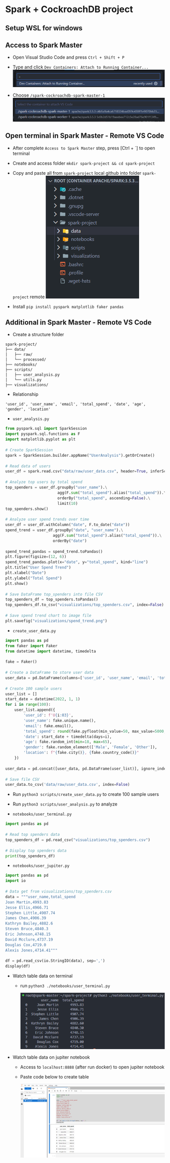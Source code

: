 # Spark + CockroachDB project

## Setup WSL for windows

## Access to Spark Master

- Open Visual Studio Code and press `Ctrl + Shift + P`
- Type and click `Dev Containers: Attach to Running Container...`
  ![alt text](image-1.png)

- Choose `/spark-cockroachdb-spark-master-1`
  ![alt text](image-2.png)

## Open terminal in Spark Master - Remote VS Code

- After complete `Access to Spark Master` step, press [Ctrl + `] to open terminal

- Create and access folder `mkdir spark-project && cd spark-project`

- Copy and paste all from `spark-project` local github into folder `spark-project` remote
  ![alt text](image-6.png)

- Install `pip install pyspark matplotlib faker pandas`

<!-- - Type `pip install pyspark` to install pyspark

- Run `spark-submit ./spark-project/scripts/user_analysis.py` in Terminal

- Run `pyspark` to start Spark Shell -->

## Additional in Spark Master - Remote VS Code

- Create a structure folder

```
spark-project/
├── data/
│   ├── raw/
│   └── processed/
├── notebooks/
├── scripts/
│   ├── user_analysis.py
│   └── utils.py
├── visualizations/

```

- Relationship

```
'user_id', 'user_name', 'email', 'total_spend', 'date', 'age', 'gender', 'location'
```

- `user_analysis.py`

```python
from pyspark.sql import SparkSession
import pyspark.sql.functions as F
import matplotlib.pyplot as plt

# Create SparkSession
spark = SparkSession.builder.appName("UserAnalysis").getOrCreate()

# Read data of users
user_df = spark.read.csv("data/raw/user_data.csv", header=True, inferSchema=True)

# Analyze top users by total spend
top_spenders = user_df.groupBy("user_name").\
                       agg(F.sum("total_spend").alias("total_spend")).\
                       orderBy("total_spend", ascending=False).\
                       limit(10)
top_spenders.show()

# Analyze user spend trends over time
user_df = user_df.withColumn("date", F.to_date("date"))
spend_trend = user_df.groupBy("date", "user_name").\
                     agg(F.sum("total_spend").alias("total_spend")).\
                     orderBy("date")

spend_trend_pandas = spend_trend.toPandas()
plt.figure(figsize=(12, 6))
spend_trend_pandas.plot(x="date", y="total_spend", kind="line")
plt.title("User Spend Trend")
plt.xlabel("Date")
plt.ylabel("Total Spend")
plt.show()

# Save DataFrame top_spenders into file CSV
top_spenders_df = top_spenders.toPandas()
top_spenders_df.to_csv("visualizations/top_spenders.csv", index=False)

# Save spend trend chart to image file
plt.savefig("visualizations/spend_trend.png")
```

- `create_user_data.py`

```python
import pandas as pd
from faker import Faker
from datetime import datetime, timedelta

fake = Faker()

# Create a DataFrame to store user data
user_data = pd.DataFrame(columns=['user_id', 'user_name', 'email', 'total_spend', 'date', 'age', 'gender', 'location'])

# Create 100 sample users
user_list = []
start_date = datetime(2022, 1, 1)
for i in range(100):
    user_list.append({
        'user_id': f'U{i:03}',
        'user_name': fake.unique.name(),
        'email': fake.email(),
        'total_spend': round(fake.pyfloat(min_value=50, max_value=5000, right_digits=2), 2),
        'date': start_date + timedelta(days=i),
        'age': fake.random_int(min=18, max=65),
        'gender': fake.random_element(['Male', 'Female', 'Other']),
        'location': f"{fake.city()}, {fake.country_code()}"
    })

user_data = pd.concat([user_data, pd.DataFrame(user_list)], ignore_index=True)

# Save file CSV
user_data.to_csv('data/raw/user_data.csv', index=False)
```

- Run `python3 scripts/create_user_data.py` to create 100 sample users

- Run `python3 scripts/user_analysis.py` to analyze

- `notebooks/user_terminal.py`

```python
import pandas as pd

# Read top spenders data
top_spenders_df = pd.read_csv("visualizations/top_spenders.csv")

# Display top spenders data
print(top_spenders_df)
```

- `notebooks/user_jupiter.py`

```python
import pandas as pd
import io

# Data get from visualizations/top_spenders.csv
data = """user_name,total_spend
Joan Martin,4993.83
Jesse Ellis,4966.71
Stephen Little,4907.74
James Chen,4906.39
Kathryn Bailey,4882.6
Steven Bruce,4840.3
Eric Johnson,4748.15
David Mcclure,4737.19
Douglas Cox,4719.0
Alexis Jones,4714.41"""

df = pd.read_csv(io.StringIO(data), sep=',')
display(df)
```

- Watch table data on terminal

  - run `python3 ./notebooks/user_terminal.py`

    ![alt text](image-4.png)

- Watch table data on jupiter notebook

  - Access to `localhost:8888` (after run docker) to open jupiter notebook
  - Paste code below to create table

    ![alt text](image-5.png)
